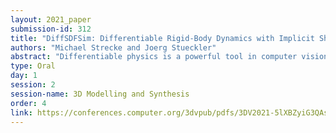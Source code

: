 ```yaml
---
layout: 2021_paper
submission-id: 312
title: "DiffSDFSim: Differentiable Rigid-Body Dynamics with Implicit Shapes"
authors: "Michael Strecke and Joerg Stueckler"
abstract: "Differentiable physics is a powerful tool in computer vision and robotics for scene understanding and reasoning about interactions. Existing approaches have frequently been limited to objects with simple shape or shapes that are known in advance. In this paper, we propose a novel approach to differentiable physics with frictional contacts which represents object shapes implicitly using signed distance fields (SDFs). Our simulation supports contact point calculation even when the involved shapes are nonconvex. Moreover, we propose ways for differentiating the dynamics for the object shape to facilitate shape optimization using gradient-based methods. In our experiments, we demonstrate that our approach allows for model-based inference of physical parameters such as friction coefficients, mass, forces or shape parameters from trajectory and depth image observations in several challenging synthetic scenarios and a real image sequence."
type: Oral
day: 1
session: 2
session-name: 3D Modelling and Synthesis
order: 4
link: https://conferences.computer.org/3dvpub/pdfs/3DV2021-5lXBZyiG3QAsRBKXHIjqU8/268800a096/268800a096.pdf
---
```

